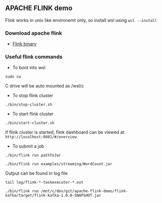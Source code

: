 ## APACHE FLINK demo
Flink works in unix like environemt only, so install wsl using `wsl --install`

### Download apache flink
- [Flink binary](https://flink.apache.org/downloads/)

### Useful flink commands
- To boot into wsl
```shell
sudo su
```

C drive will be auto mounted as /wsl/c

- To stop flink cluster
```shell
./bin/stop-cluster.sh
```

- To start flink cluster
```shell
./bin/start-cluster.sh
```
If flink cluster is started, flink dashboard can be viewed at: ```http://localhost:8081/#/overview```


- To submit a job
```shell
./bin/flink run pathToJar
```

```shell
./bin/flink run examples/streaming/WordCount.jar
```

Output can be found in log file
```shell
tail log/flink-*-taskexecutor-*.out
```

```shell
./bin/flink run /mnt/c/dev/git/apache-flink-demo/flink-kafka/target/flink-kafka-1.0.0-SNAPSHOT.jar
```
